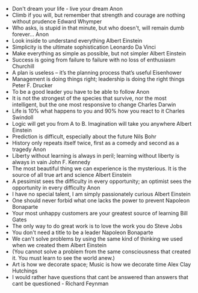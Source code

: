- Don't dream your life - live your dream	 Anon
- Climb if you will, but remember that strength and courage are nothing without prudence	Edward Whymper
- Who asks, is stupid in that minute, but who doesn't, will remain dumb forever...	Anon
- Look inside to understand everything	Albert Einstein
- Simplicity is the ultimate sophistication	Leonardo Da Vinci
- Make everything as simple as possible, but not simpler	Albert Einstein
- Success is going from failure to failure with no loss of enthusiasm	Churchill
- A plan is useless – it’s the planning process that’s useful	Eisenhower
- Management is doing things right; leadership is doing the right things	Peter F. Drucker
- To be a good leader you have to be able to follow	Anon
- It is not the strongest of the species that survive, nor the most intelligent, but the one most responsive to change	Charles Darwin
- Life is 10% what happens to you and 90% how you react to it	Charles Swindoll
- Logic will get you from A to B. Imagination will take you anywhere	Albert Einstein
- Prediction is difficult, especially about the future	Nils Bohr
- History only repeats itself twice, first as a comedy and second as a tragedy	Anon
- Liberty without learning is always in peril; learning without liberty is always in vain	John F. Kennedy
- The most beautiful thing we can experience is the mysterious. It is the source of all true art and science	Albert Einstein
- A pessimist sees the difficulty in every opportunity; an optimist sees the opportunity in every difficulty	Anon
- I have no special talent, I am simply passionately curious	Albert Einstein
- One should never forbid what one lacks the power to prevent	Napoleon Bonaparte
- Your most unhappy customers are your greatest source of learning	Bill Gates
- The only way to do great work is to love the work you do	Steve Jobs
- You don't need a title to be a leader	Napoleon Bonaparte
- We can't solve problems by using the same kind of thinking we used when we created them	Albert Einstein
- (You cannot solve a problem from the same consciousness that created it. You must learn to see the world anew.)
- Art is how we decorate space; Music is how we decorate time  Alex Clay Hutchings
- I would rather have questions that cant be answered than answers that cant be questioned - Richard Feynman
